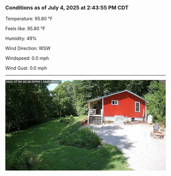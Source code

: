 ### Conditions as of July 4, 2025 at 2:43:55 PM CDT 

Temperature: 95.80 &deg;F

Feels like: 95.80 &deg;F

Humidity: 49%

Wind Direction: WSW

Windspeed: 0.0 mph

Wind Gust: 0.0 mph

---

<img src="./images/latest.jpeg"/>

